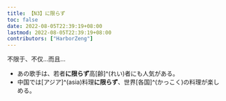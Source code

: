 ```yaml
---
title: 【N3】に限らず
toc: false
date: 2022-08-05T22:39:19+08:00
lastmod: 2022-08-05T22:39:19+08:00
contributors: ["HarborZeng"]
---
```



 不限于、不仅...而且...

 - あの歌手は、若者**に限らず**高[齢]^(れい)者にも人気がある。
 - 中国では[アジア]^(asia)料理**に限らず**、世界[各国]^(かっこく)の料理が楽しめる。

